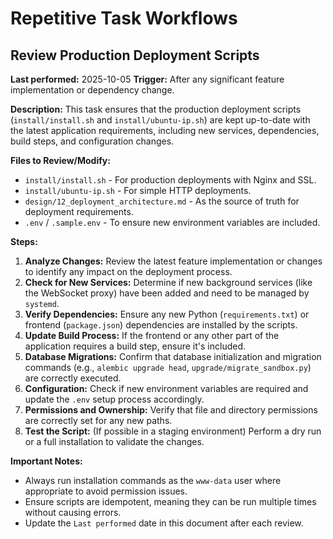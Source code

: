 # Repetitive Task Workflows

## Review Production Deployment Scripts

**Last performed:** 2025-10-05
**Trigger:** After any significant feature implementation or dependency change.

**Description:**
This task ensures that the production deployment scripts (`install/install.sh` and `install/ubuntu-ip.sh`) are kept up-to-date with the latest application requirements, including new services, dependencies, build steps, and configuration changes.

**Files to Review/Modify:**
- `install/install.sh` - For production deployments with Nginx and SSL.
- `install/ubuntu-ip.sh` - For simple HTTP deployments.
- `design/12_deployment_architecture.md` - As the source of truth for deployment requirements.
- `.env` / `.sample.env` - To ensure new environment variables are included.

**Steps:**
1.  **Analyze Changes:** Review the latest feature implementation or changes to identify any impact on the deployment process.
2.  **Check for New Services:** Determine if new background services (like the WebSocket proxy) have been added and need to be managed by `systemd`.
3.  **Verify Dependencies:** Ensure any new Python (`requirements.txt`) or frontend (`package.json`) dependencies are installed by the scripts.
4.  **Update Build Process:** If the frontend or any other part of the application requires a build step, ensure it's included.
5.  **Database Migrations:** Confirm that database initialization and migration commands (e.g., `alembic upgrade head`, `upgrade/migrate_sandbox.py`) are correctly executed.
6.  **Configuration:** Check if new environment variables are required and update the `.env` setup process accordingly.
7.  **Permissions and Ownership:** Verify that file and directory permissions are correctly set for any new paths.
8.  **Test the Script:** (If possible in a staging environment) Perform a dry run or a full installation to validate the changes.

**Important Notes:**
- Always run installation commands as the `www-data` user where appropriate to avoid permission issues.
- Ensure scripts are idempotent, meaning they can be run multiple times without causing errors.
- Update the `Last performed` date in this document after each review.
